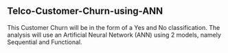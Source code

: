 ## Telco-Customer-Churn-using-ANN

This Customer Churn will be in the form of a Yes and No classification. The analysis will use an Artificial Neural Network (ANN) using 2 models, namely Sequential and Functional.
